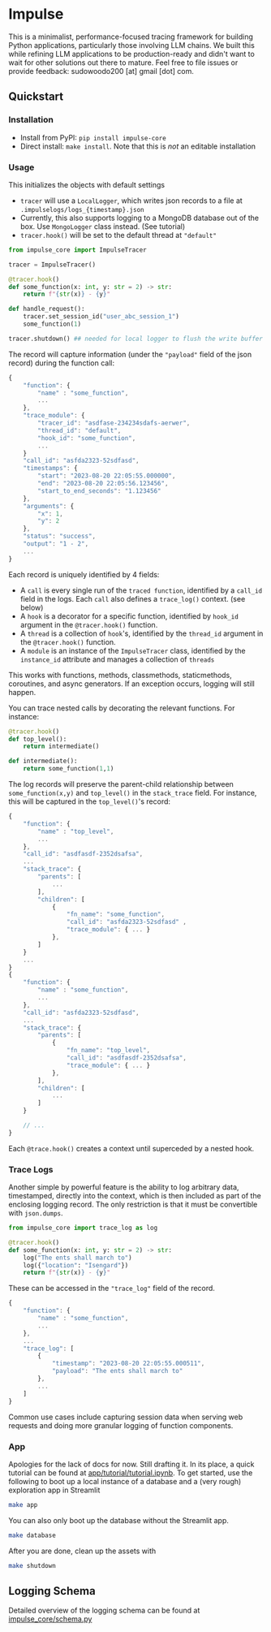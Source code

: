 # Impulse

This is a minimalist, performance-focused tracing framework for building Python applications, particularly those involving LLM chains. We built this while refining LLM applications to be production-ready and didn't want to wait for other solutions out there to mature. Feel free to file issues or provide feedback: sudowoodo200 [at] gmail [dot] com. 

## Quickstart

### Installation
 - Install from PyPI: `pip install impulse-core`
 - Direct install: `make install`. Note that this is _not_ an editable installation

### Usage

This initializes the objects with default settings

 - `tracer` will use a `LocalLogger`, which writes json records to a file at `.impulselogs/logs_{timestamp}.json`
 - Currently, this also supports logging to a MongoDB database out of the box. Use `MongoLogger` class instead. (See tutorial)
 - `tracer.hook()` will be set to the default thread at `"default"`

```python
from impulse_core import ImpulseTracer

tracer = ImpulseTracer()

@tracer.hook()
def some_function(x: int, y: str = 2) -> str:
    return f"{str(x)} - {y}"

def handle_request():
    tracer.set_session_id("user_abc_session_1")
    some_function(1)

tracer.shutdown() ## needed for local logger to flush the write buffer
```
The record will capture information (under the `"payload"` field of the json record) during the function call:
```javascript
{
    "function": {
        "name" : "some_function",
        ...
    },
    "trace_module": {
        "tracer_id": "asdfase-234234sdafs-aerwer",
        "thread_id": "default",
        "hook_id": "some_function",
        ...
    }
    "call_id": "asfda2323-52sdfasd",
    "timestamps": {
        "start": "2023-08-20 22:05:55.000000",
        "end": "2023-08-20 22:05:56.123456",
        "start_to_end_seconds": "1.123456"
    },
    "arguments": {
        "x": 1,
        "y": 2
    },
    "status": "success",
    "output": "1 - 2",
    ...
}
```

Each record is uniquely identified by 4 fields:
 - A `call` is every single run of the `traced function`, identified by a `call_id` field in the logs. Each `call` also defines a `trace_log()` context. (see below)
 - A `hook` is a decorator for a specific function, identified by `hook_id` argument in the `@tracer.hook()` function. 
 - A `thread` is a collection of `hook`'s, identified by the `thread_id` argument in the `@tracer.hook()` function. 
 - A `module` is an instance of the `ImpulseTracer` class, identified by the `instance_id` attribute and manages a collection of `threads`
 
This works with functions, methods, classmethods, staticmethods, coroutines, and async generators. If an exception occurs, logging will still happen. 

You can trace nested calls by decorating the relevant functions. For instance:

```python
@tracer.hook()
def top_level():
    return intermediate()

def intermediate():
    return some_function(1,1)
```

The log records will preserve the parent-child relationship between `some_function(x,y)` and `top_level()` in the `stack_trace` field. For instance, this will be captured in the `top_level()`'s record:

```javascript
{
    "function": {
        "name" : "top_level",
        ...
    },
    "call_id": "asdfasdf-2352dsafsa",
    ...
    "stack_trace": {
        "parents": [
            ...
        ],
        "children": [
            {
                "fn_name": "some_function",
                "call_id": "asfda2323-52sdfasd" ,
                "trace_module": { ... }
            },
        ]
    }
    ...
}
{
    "function": {
        "name" : "some_function",
        ...
    },
    "call_id": "asfda2323-52sdfasd",
    ...
    "stack_trace": {
        "parents": [
            {
                "fn_name": "top_level",
                "call_id": "asdfasdf-2352dsafsa",
                "trace_module": { ... }
            },
        ],
        "children": [
            ...
        ]
    }

    // ...
}
```

Each `@trace.hook()` creates a context until superceded by a nested hook. 

### Trace Logs

Another simple by powerful feature is the ability to log arbitrary data, timestamped, directly into the context, which is then included as part of the enclosing logging record. The only restriction is that it must be convertible with `json.dumps`.

```python
from impulse_core import trace_log as log

@tracer.hook()
def some_function(x: int, y: str = 2) -> str:
    log("The ents shall march to")
    log({"location": "Isengard"})
    return f"{str(x)} - {y}"
```

These can be accessed in the `"trace_log"` field of the record.

```javascript
{
    "function": {
        "name" : "some_function",
        ...
    },
    ...
    "trace_log": [
        {
            "timestamp": "2023-08-20 22:05:55.000511",
            "payload": "The ents shall march to"
        },
        ...
    ]
}
```

Common use cases include capturing session data when serving web requests and doing more granular logging of function components.

### App

Apologies for the lack of docs for now. Still drafting it. In its place, a quick tutorial can be found at [app/tutorial/tutorial.ipynb](./app/tutorial/tutorial.ipynb). To get started, use the following to boot up a local instance of a database and a (very rough) exploration app in Streamlit

```bash
make app
```

You can also only boot up the database without the Streamlit app.
```bash
make database
```

After you are done, clean up the assets with
```bash
make shutdown
```

## Logging Schema
Detailed overview of the logging schema can be found at [impulse_core/schema.py](./impulse_core/schema.py)